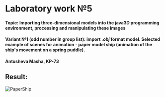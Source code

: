 # Laboratory work №5
#### **Topic:** Importing three-dimensional models into the java3D programming environment, processing and manipulating these images

#### Variant №1 (odd number in group list): import *.obj* format model. Selected example of scenes for animation - paper model ship (animation of the ship's movement on a spring puddle). 

#### Antusheva Masha, KP-73

## Result:

![PaperShip](https://github.com/immaria/ComputerGraphics/blob/master/lab5/result/shipAnimation.gif)

